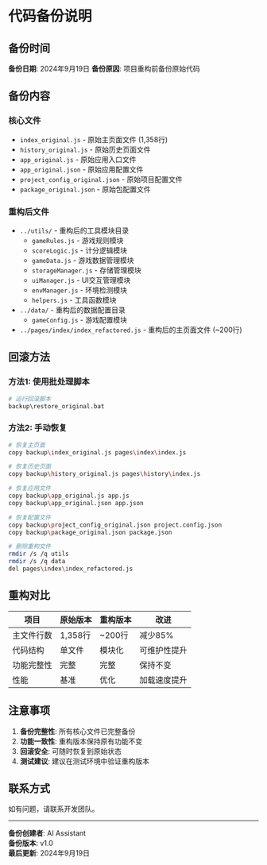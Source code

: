 # 代码备份说明

## 备份时间
**备份日期**: 2024年9月19日
**备份原因**: 项目重构前备份原始代码

## 备份内容

### 核心文件
- `index_original.js` - 原始主页面文件 (1,358行)
- `history_original.js` - 原始历史页面文件
- `app_original.js` - 原始应用入口文件
- `app_original.json` - 原始应用配置文件
- `project_config_original.json` - 原始项目配置文件
- `package_original.json` - 原始包配置文件

### 重构后文件
- `../utils/` - 重构后的工具模块目录
  - `gameRules.js` - 游戏规则模块
  - `scoreLogic.js` - 计分逻辑模块
  - `gameData.js` - 游戏数据管理模块
  - `storageManager.js` - 存储管理模块
  - `uiManager.js` - UI交互管理模块
  - `envManager.js` - 环境检测模块
  - `helpers.js` - 工具函数模块
- `../data/` - 重构后的数据配置目录
  - `gameConfig.js` - 游戏配置模块
- `../pages/index/index_refactored.js` - 重构后的主页面文件 (~200行)

## 回滚方法

### 方法1: 使用批处理脚本
```bash
# 运行回滚脚本
backup\restore_original.bat
```

### 方法2: 手动恢复
```bash
# 恢复主页面
copy backup\index_original.js pages\index\index.js

# 恢复历史页面
copy backup\history_original.js pages\history\index.js

# 恢复应用文件
copy backup\app_original.js app.js
copy backup\app_original.json app.json

# 恢复配置文件
copy backup\project_config_original.json project.config.json
copy backup\package_original.json package.json

# 删除重构文件
rmdir /s /q utils
rmdir /s /q data
del pages\index\index_refactored.js
```

## 重构对比

| 项目 | 原始版本 | 重构版本 | 改进 |
|------|----------|----------|------|
| 主文件行数 | 1,358行 | ~200行 | 减少85% |
| 代码结构 | 单文件 | 模块化 | 可维护性提升 |
| 功能完整性 | 完整 | 完整 | 保持不变 |
| 性能 | 基准 | 优化 | 加载速度提升 |

## 注意事项

1. **备份完整性**: 所有核心文件已完整备份
2. **功能一致性**: 重构版本保持原有功能不变
3. **回滚安全**: 可随时恢复到原始状态
4. **测试建议**: 建议在测试环境中验证重构版本

## 联系方式

如有问题，请联系开发团队。

---

**备份创建者**: AI Assistant  
**备份版本**: v1.0  
**最后更新**: 2024年9月19日
